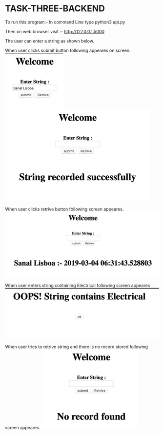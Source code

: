 # TASK-THREE-BACKEND

To run this program:-
In command Line type
python3 api.py

Then on web browser visit :- http://127.0.0.1:5000

The user can enter a string as shown below.


When user clicks submit button following appeares on screen.
![alt text](https://github.com/SanalLisboa/Project-Images/blob/master/UNADJUSTEDNONRAW_mini_1e.jpg)
![alt text](https://github.com/SanalLisboa/Project-Images/blob/master/Image%2004-03-19%20at%206.32%20AM.jpg)

When user clicks retrive button following screen appeares.
![alt text](https://github.com/SanalLisboa/Project-Images/blob/master/Image%2004-03-19%20at%206.32%20AM%20(1).jpg)

When user enters string containing Electrical following screen appeares
![alt text](https://github.com/SanalLisboa/Project-Images/blob/master/UNADJUSTEDNONRAW_mini_20.jpg)

When user tries to retrive string and there is no record stored following screen appeares.
![alt text](https://github.com/SanalLisboa/Project-Images/blob/master/UNADJUSTEDNONRAW_mini_21.jpg)
